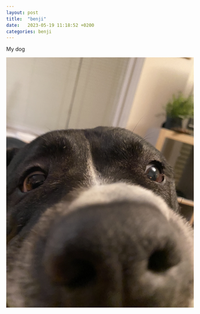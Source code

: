 ```yaml
---
layout: post
title:  "benji"
date:   2023-05-19 11:18:52 +0200
categories: benji
---
```


My dog

![A picture of a dog](/assets/jenny.jpeg)

